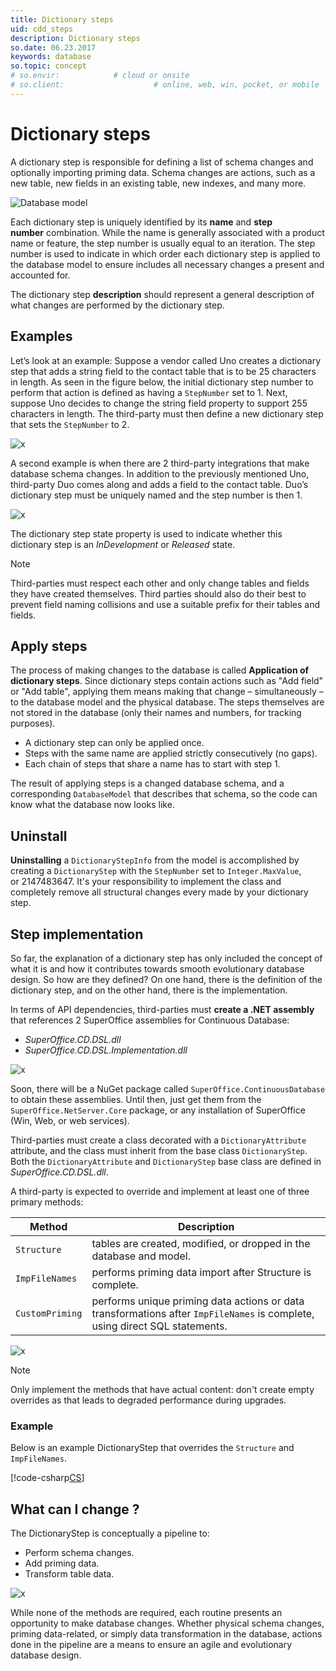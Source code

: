 ```yaml
---
title: Dictionary steps
uid: cdd_steps
description: Dictionary steps
so.date: 06.23.2017
keywords: database
so.topic: concept
# so.envir:            # cloud or onsite
# so.client:                    # online, web, win, pocket, or mobile
---
```


# Dictionary steps

A dictionary step is responsible for defining a list of schema changes and optionally importing priming data. Schema changes are actions, such as a new table, new fields in an existing table, new indexes, and many more.

![Database model][img1]

Each dictionary step is uniquely identified by its **name** and **step number** combination. While the name is generally associated with a product name or feature, the step number is usually equal to an iteration. The step number is used to indicate in which order each dictionary step is applied to the database model to ensure includes all necessary changes a present and accounted for.

The dictionary step **description** should represent a general description of what changes are performed by the dictionary step.

## Examples

Let’s look at an example: Suppose a vendor called Uno creates a dictionary step that adds a string field to the contact table that is to be 25 characters in length. As seen in the figure below, the initial dictionary step number to perform that action is defined as having a `StepNumber` set to 1. Next, suppose Uno decides to change the string field property to support 255 characters in length. The third-party must then define a new dictionary step that sets the `StepNumber` to 2.

![x][img2]

A second example is when there are 2 third-party integrations that make database schema changes. In addition to the previously mentioned Uno, third-party Duo comes along and adds a field to the contact table. Duo’s dictionary step must be uniquely named and the step number is then 1.

![x][img3]

The dictionary step state property is used to indicate whether this dictionary step is an *InDevelopment* or *Released* state.

> [!NOTE]
> Third-parties must respect each other and only change tables and fields they have created themselves. Third parties should also do their best to prevent field naming collisions and use a suitable prefix for their tables and fields.

## Apply steps

The process of making changes to the database is called **Application of dictionary steps**. Since dictionary steps contain actions such as "Add field" or "Add table", applying them means making that change – simultaneously – to the database model and the physical database. The steps themselves are not stored in the database (only their names and numbers, for tracking purposes).

* A dictionary step can only be applied once.
* Steps with the same name are applied strictly consecutively (no gaps).
* Each chain of steps that share a name has to start with step 1.

The result of applying steps is a changed database schema, and a corresponding `DatabaseModel` that describes that schema, so the code can know what the database now looks like.

## Uninstall

**Uninstalling** a `DictionaryStepInfo` from the model is accomplished by creating a `DictionaryStep` with the `StepNumber` set to `Integer.MaxValue`, or 2147483647. It's your responsibility to implement the class and completely remove all structural changes every made by your dictionary step.

## Step implementation

So far, the explanation of a dictionary step has only included the concept of what it is and how it contributes towards smooth evolutionary database design. So how are they defined? On one hand, there is the definition of the dictionary step, and on the other hand, there is the implementation.

In terms of API dependencies, third-parties must **create a .NET assembly** that references 2 SuperOffice assemblies for Continuous Database:

* *SuperOffice.CD.DSL.dll*
* *SuperOffice.CD.DSL.Implementation.dll*

![x][img6]

Soon, there will be a NuGet package called `SuperOffice.ContinuousDatabase` to obtain these assemblies. Until then, just get them from the `SuperOffice.NetServer.Core` package, or any installation of SuperOffice (Win, Web, or web services).

Third-parties must create a class decorated with a `DictionaryAttribute` attribute, and the class must inherit from the base class `DictionaryStep`. Both the `DictionaryAttribute` and `DictionaryStep` base class are defined in *SuperOffice.CD.DSL.dll*.

A third-party is expected to override and implement at least one of three primary methods:

| Method | Description |
|---|---|
| `Structure` | tables are created, modified, or dropped in the database and model. |
| `ImpFileNames` | performs priming data import after Structure is complete. |
| `CustomPriming` | performs unique priming data actions or data transformations after `ImpFileNames` is complete, using direct SQL statements. |

![x][img4]

> [!NOTE]
> Only implement the methods that have actual content: don't create empty overrides as that leads to degraded performance during upgrades.

### Example

Below is an example DictionaryStep that overrides the `Structure` and `ImpFileNames`.

[!code-csharp[CS](includes/dictionary-step.cs)]

## What can I change ?

The DictionaryStep is conceptually a pipeline to:

* Perform schema changes.
* Add priming data.
* Transform table data.

![x][img5]

While none of the methods are required, each routine presents an opportunity to make database changes. Whether physical schema changes, priming data-related, or simply data transformation in the database, actions done in the pipeline are a means to ensure an agile and evolutionary database design.

<!-- Referenced images -->
[img1]: media/image003.png
[img2]: media/step-1.png
[img3]: media/step-2.png
[img4]: media/image006.png
[img5]: media/image007.png
[img6]: media/cdd-architecture.png

